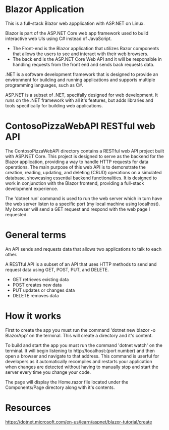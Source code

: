 # Blazor Application
This is a full-stack Blazor web appplication with ASP.NET on Linux.

Blazor is part of the ASP.NET Core web app framework used to build interactive web UIs using C# instead of JavaScript.
* The Front-end is the Blazor application that utilizes Razor components that allows the users to see and interact with their web browsers.
* The back end is the ASP.NET Core Web API and it will be responsible in handling requests from the front end and sends back requests data.

.NET is a software development framework that is designed to provide an environment for building and running applications and supports multiple programming languages, such as C#.

ASP.NET is a subset of .NET, specifally designed for web development. It runs on the .NET framework with all it's features, but adds libraries and tools specifically for building web applications.


# ContosoPizzaWebAPI RESTful web API

The ContosoPizzaWebAPI directory contains a RESTful web API project built with ASP.NET Core. This project is designed to serve as the backend for the Blazor application, providing a way to handle HTTP requests for data operations. The main purpose of this web API is to demonstrate the creation, reading, updating, and deleting (CRUD) operations on a simulated database, showcasing essential backend functionalities. It is designed to work in conjunction with the Blazor frontend, providing a full-stack development experience.

The 'dotnet run' command is used to run the web server which in turn have the web server listen to a specific port (my local machine using localhost). My browser will send a GET request and respond with the web page I requested.

# General terms

An API sends and requests data that allows two applications to talk to each other.

A RESTful API is a subset of an API that uses HTTP methods to send and request data using GET, POST, PUT, and DELETE.
* GET retrieves existing data
* POST creates new data
* PUT updates or changes data
* DELETE removes data

# How it works
First to create the app you must run the command 'dotnet new blazor -o BlazorApp' on the terminal. This will create a directory and it's content.

To build and start the app you must run the command 'dotnet watch' on the terminal. It will begin listening to http://localhost:(port number) and then open a browser and navigate to that address. This command is userful for developers as it automatically recompiles and restarts your application when changes are detected without having to manually stop and start the server every time you change your code.

The page will display the Home.razor file located under the Components/Page directory along with it's contents.

# Resources
https://dotnet.microsoft.com/en-us/learn/aspnet/blazor-tutorial/create

